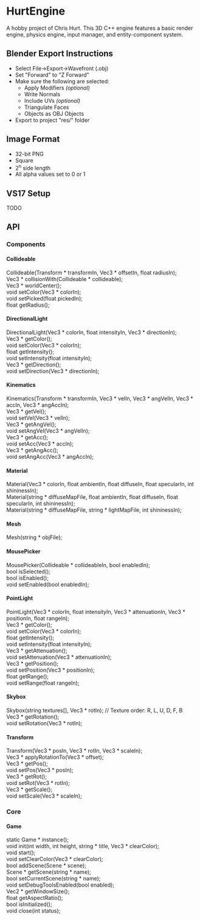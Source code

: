 # HurtEngine
A hobby project of Chris Hurt. This 3D C++ engine features a basic render engine, physics engine, input manager, and entity-component system.

## Blender Export Instructions
* Select File->Export->Wavefront (.obj)
* Set "Forward" to "Z Forward"
* Make sure the following are selected:
  * Apply Modifiers *(optional)*
  * Write Normals
  * Include UVs *(optional)*
  * Triangulate Faces
  * Objects as OBJ Objects
* Export to project "res/" folder

## Image Format
* 32-bit PNG
* Square
* 2<sup>n</sup> side length
* All alpha values set to 0 or 1

## VS17 Setup
TODO

## API

### Components
#### Collideable
Collideable(Transform * transformIn, Vec3 * offsetIn, float radiusIn);  
Vec3 * collisionWith(Collideable * collideable);  
Vec3 * worldCenter();  
void setColor(Vec3 * colorIn);  
void setPicked(float pickedIn);  
float getRadius();
#### DirectionalLight
DirectionalLight(Vec3 * colorIn, float intensityIn, Vec3 * directionIn);  
Vec3 * getColor();  
	void setColor(Vec3 * colorIn);  
	float getIntensity();  
	void setIntensity(float intensityIn);  
	Vec3 * getDirection();  
	void setDirection(Vec3 * directionIn);
 #### Kinematics
 Kinematics(Transform * transformIn, Vec3 * velIn, Vec3 * angVelIn, Vec3 * accIn, Vec3 * angAccIn);  
 Vec3 * getVel();  
	void setVel(Vec3 * velIn);  
	Vec3 * getAngVel();  
	void setAngVel(Vec3 * angVelIn);  
	Vec3 * getAcc();  
	void setAcc(Vec3 * accIn);  
	Vec3 * getAngAcc();  
	void setAngAcc(Vec3 * angAccIn);
 #### Material
 Material(Vec3 * colorIn, float ambientIn, float diffuseIn, float specularIn, int shininessIn);  
	Material(string * diffuseMapFile, float ambientIn, float diffuseIn, float specularIn, int shininessIn);  
	Material(string * diffuseMapFile, string * lightMapFile, int shininessIn);
 #### Mesh
 Mesh(string * objFile);
 #### MousePicker
 MousePicker(Collideable * collideableIn, bool enabledIn);  
 bool isSelected();  
	bool isEnabled();  
	void setEnabled(bool enabledIn);
 #### PointLight
 PointLight(Vec3 * colorIn, float intensityIn, Vec3 * attenuationIn, Vec3 * positionIn, float rangeIn);  
 Vec3 * getColor();  
	void setColor(Vec3 * colorIn);  
	float getIntensity();  
	void setIntensity(float intensityIn);  
	Vec3 * getAttenuation();  
	void setAttenuation(Vec3 * attenuationIn);  
	Vec3 * getPosition();  
	void setPosition(Vec3 * positionIn);  
	float getRange();  
	void setRange(float rangeIn);
 #### Skybox
 Skybox(string textures[], Vec3 * rotIn); // Texture order: R, L, U, D, F, B  
 Vec3 * getRotation();  
	void setRotation(Vec3 * rotIn);
 #### Transform
 Transform(Vec3 * posIn, Vec3 * rotIn, Vec3 * scaleIn);  
 Vec3 * applyRotationTo(Vec3 * offset);  
	Vec3 * getPos();  
	void setPos(Vec3 * posIn);  
	Vec3 * getRot();  
	void setRot(Vec3 * rotIn);  
	Vec3 * getScale();  
	void setScale(Vec3 * scaleIn);

### Core
#### Game
static Game * instance();  
	void init(int width, int height, string * title, Vec3 * clearColor);  
	void start();  
	void setClearColor(Vec3 * clearColor);  
	bool addScene(Scene * scene);  
	Scene * getScene(string * name);  
	bool setCurrentScene(string * name);  
	void setDebugToolsEnabled(bool enabled);  
	Vec2 * getWindowSize();  
	float getAspectRatio();  
	bool isInitialized();  
	void close(int status);
